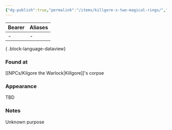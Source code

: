 ```yaml
---
{"dg-publish":true,"permalink":"/items/killgore-s-two-magical-rings/","tags":["item"],"dgShowBacklinks":true,"dgShowLocalGraph":true,"noteIcon":"item","created":"2024-01-06T01:05:55.311+01:00","updated":"2024-01-18T10:42:17.751+01:00"}
---
```


| Bearer | Aliases |
| ------ | ------- |
| \-     | \-      |

{ .block-language-dataview}
### Found at
[[NPCs/Kilgore the Warlock\|Killgore]]'s corpse
### Appearance
TBD
### Notes
Unknown purpose 